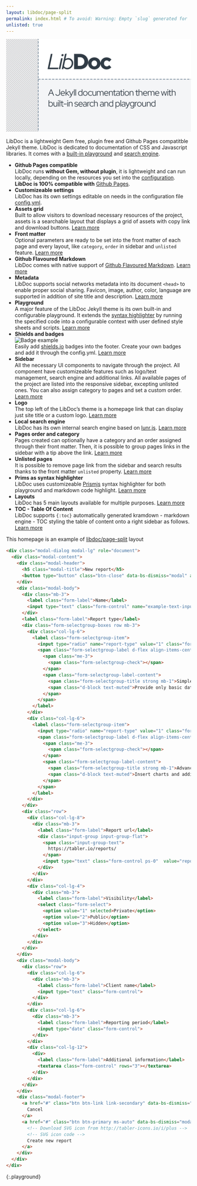 ```yaml
---
layout: libdoc/page-split
permalink: index.html # To avoid: Warning: Empty `slug` generated for '/'.
unlisted: true
---
```

![LibDoc splash screen](libdoc/img/libdoc.png)

LibDoc is a lightweight Gem free, plugin free and Github Pages compatitble Jekyll theme. LibDoc is dedicated to documentation of CSS and Javascript libraries. It comes with a [built-in playground](libdoc-playground.html) and [search engine](libdoc-sidebar.html#search).

* **Github Pages compatible** <br>LibDoc runs **without Gem, without plugin**, it is lightweight and can run locally, depending on the resources you set into the [configuration](libdoc-config.html). **LibDoc is 100% compatible with** [Github Pages](https://pages.github.com/).
* **Customizeable settings**<br> LibDoc has its own settings editable on needs in the configuration file [config.yml](libdoc-config.html).
* **Assets grid**<br> Built to allow visitors to download necessary resources of the project, assets is a searchable layout that displays a grid of assets with copy link and download buttons. [Learn more](libdoc-assets.html)
* **Front matter**<br> Optional parameters are ready to be set into the front matter of each page and every layout, like `category`, `order` in sidebar and `unlisted` feature. [Learn more](libdoc-front-matter.html)
* **Github Flavoured Markdown**<br> LibDoc comes with native support of [Github Flavoured Markdown](https://github.github.com/gfm/). [Learn more](libdoc-markdown.html)
* **Metadata**<br> LibDoc supports social networks metadata into its document `<head>` to enable proper social sharing. Favicon, image, author, color, language are supported in addition of site title and description. [Learn more](libdoc-metadata.html)
* **Playground**<br> A major feature of the LibDoc Jekyll theme is its own built-in and configurable playground. It extends the [syntax highlighter](libdoc-syntax-highlighter.html) by running the specified code into a configurable context with user defined style sheets and scripts. [Learn more](libdoc-playground.html)
* **Shields and badges**<br>![Badge example](https://shields.io/badge/style-for--the--badge-green?logo=appveyor&style=for-the-badge) <br>
Easily add [shields.io](https://shields.io/) badges into the footer. Create your own badges and add it through the config.yml. [Learn more](libdoc-shields-badges.html)
* **Sidebar**<br> All the necessary UI components to navigate through the project. All component have customizeable features such as logo/text management, search engine and additional links. All available pages of the project are listed into the responsive sidebar, excepting unlisted ones. You can also assign category to pages and set a custom order. [Learn more](libdoc-sidebar.html)
* **Logo**<br> The top left of the LibDoc’s theme is a homepage link that can display just site title or a custom logo. [Learn more](libdoc-sidebar.html#logo)
* **Local search engine**<br> LibDoc has its own internal search engine based on [lunr.js](https://lunrjs.com/). [Learn more](libdoc-sidebar.html#search)
* **Pages order and category**<br> Pages created can optionally have a category and an order assigned through their front matter. Then, it is possible to group pages links in the sidebar with a tip above the link. [Learn more](libdoc-front-matter.html)
* **Unlisted pages**<br> It is possible to remove page link from the sidebar and search results thanks to the front matter `unlisted` property. [Learn more](libdoc-front-matter.html)
* **Prims as syntax highlighter**<br> LibDoc uses customizeable [Prismjs](https://prismjs.com/) syntax highlighter for both playground and markdown code highlight. [Learn more](libdoc-syntax-highlighter.html)
* **Layouts**<br> LibDoc has 5 main layouts available for multiple purposes. [Learn more](libdoc-layouts.html)
* **TOC - Table Of Content**<br> LibDoc supports `{:toc}` automatically generated kramdown - markdown engine - TOC styling the table of content onto a right sidebar as follows. [Learn more](libdoc-toc.html)

This homepage is an example of [libdoc/page-split](libdoc-layouts.html) layout

```html
<div class="modal-dialog modal-lg" role="document">
  <div class="modal-content">
    <div class="modal-header">
      <h5 class="modal-title">New report</h5>
      <button type="button" class="btn-close" data-bs-dismiss="modal" aria-label="Close"></button>
    </div>
    <div class="modal-body">
      <div class="mb-3">
        <label class="form-label">Name</label>
        <input type="text" class="form-control" name="example-text-input" placeholder="Your report name">
      </div>
      <label class="form-label">Report type</label>
      <div class="form-selectgroup-boxes row mb-3">
        <div class="col-lg-6">
          <label class="form-selectgroup-item">
            <input type="radio" name="report-type" value="1" class="form-selectgroup-input" checked>
            <span class="form-selectgroup-label d-flex align-items-center p-3">
              <span class="me-3">
                <span class="form-selectgroup-check"></span>
              </span>
              <span class="form-selectgroup-label-content">
                <span class="form-selectgroup-title strong mb-1">Simple</span>
                <span class="d-block text-muted">Provide only basic data needed for the report</span>
              </span>
            </span>
          </label>
        </div>
        <div class="col-lg-6">
          <label class="form-selectgroup-item">
            <input type="radio" name="report-type" value="1" class="form-selectgroup-input">
            <span class="form-selectgroup-label d-flex align-items-center p-3">
              <span class="me-3">
                <span class="form-selectgroup-check"></span>
              </span>
              <span class="form-selectgroup-label-content">
                <span class="form-selectgroup-title strong mb-1">Advanced</span>
                <span class="d-block text-muted">Insert charts and additional advanced analyses to be inserted in the report</span>
              </span>
            </span>
          </label>
        </div>
      </div>
      <div class="row">
        <div class="col-lg-8">
          <div class="mb-3">
            <label class="form-label">Report url</label>
            <div class="input-group input-group-flat">
              <span class="input-group-text">
                https://tabler.io/reports/
              </span>
              <input type="text" class="form-control ps-0"  value="report-01" autocomplete="off">
            </div>
          </div>
        </div>
        <div class="col-lg-4">
          <div class="mb-3">
            <label class="form-label">Visibility</label>
            <select class="form-select">
              <option value="1" selected>Private</option>
              <option value="2">Public</option>
              <option value="3">Hidden</option>
            </select>
          </div>
        </div>
      </div>
    </div>
    <div class="modal-body">
      <div class="row">
        <div class="col-lg-6">
          <div class="mb-3">
            <label class="form-label">Client name</label>
            <input type="text" class="form-control">
          </div>
        </div>
        <div class="col-lg-6">
          <div class="mb-3">
            <label class="form-label">Reporting period</label>
            <input type="date" class="form-control">
          </div>
        </div>
        <div class="col-lg-12">
          <div>
            <label class="form-label">Additional information</label>
            <textarea class="form-control" rows="3"></textarea>
          </div>
        </div>
      </div>
    </div>
    <div class="modal-footer">
      <a href="#" class="btn btn-link link-secondary" data-bs-dismiss="modal">
        Cancel
      </a>
      <a href="#" class="btn btn-primary ms-auto" data-bs-dismiss="modal">
        <!-- Download SVG icon from http://tabler-icons.io/i/plus -->
        <!-- SVG icon code -->
        Create new report
      </a>
    </div>
  </div>
</div>
```
{:.playground}